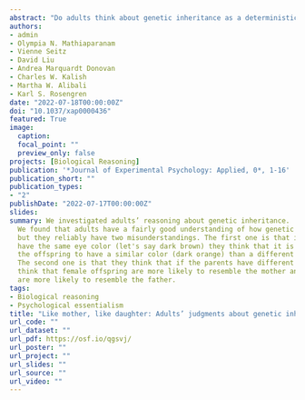 ```yaml
---
abstract: "Do adults think about genetic inheritance as a deterministic or probabilistic process? Do adults display systematic biases when reasoning about genetic inheritance? Knowing how adults think about genetic inheritance is valuable, both for understanding the developmental end point of these concepts and for identifying biases that persist even after formal education. In two studies, we examined adults’ reasoning about genetic inheritance for familiar animals (Study 1) and unfamiliar animals (Study 2). First, participants were presented with animals that varied in eye color and were asked to judge whether each could be the offspring of a particular set of animal parents that had either the same or different eye colors. The potential offspring had eye colors that were either identical to the parents, blended the parents’ eye colors, or differed from the parents. Next, participants predicted how six offspring of the animal parents would look. Participants judged a variety of choices as possible—not only the ones resembling the parents—suggesting that they thought genetic inheritance was a probabilistic process. Additionally, many participants thought that female offspring would look more like their mothers and male offspring would look more like their fathers. Thus, systemic biases in reasoning about inheritance persist into adulthood."
authors:
- admin
- Olympia N. Mathiaparanam
- Vienne Seitz
- David Liu
- Andrea Marquardt Donovan
- Charles W. Kalish
- Martha W. Alibali
- Karl S. Rosengren
date: "2022-07-18T00:00:00Z"
doi: "10.1037/xap0000436"
featured: True
image:
  caption: 
  focal_point: ""
  preview_only: false
projects: [Biological Reasoning]
publication: '*Journal of Experimental Psychology: Applied, 0*, 1-16'
publication_short: ""
publication_types:
- "2"
publishDate: "2022-07-17T00:00:00Z"
slides: 
summary: We investigated adults’ reasoning about genetic inheritance. 
  We found that adults have a fairly good understanding of how genetic inheritance works, 
  but they reliably have two misunderstandings. The first one is that if the two parents 
  have the same eye color (let's say dark brown) they think that it is more likely for 
  the offspring to have a similar color (dark orange) than a different color (green). 
  The second one is that they think that if the parents have different eye colors, they
  think that female offspring are more likely to resemble the mother and male offspring 
  are more likely to resemble the father.
tags:
- Biological reasoning
- Psychological essentialism
title: "Like mother, like daughter: Adults’ judgments about genetic inheritance"
url_code: ""
url_dataset: ""
url_pdf: https://osf.io/qgsvj/
url_poster: ""
url_project: ""
url_slides: ""
url_source: ""
url_video: ""
---
```

